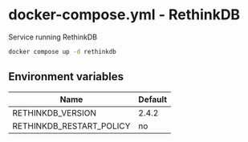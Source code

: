 # docker-compose.yml - RethinkDB

Service running RethinkDB

```bash
docker compose up -d rethinkdb
```

## Environment variables

| **Name**                 | **Default** |
| ------------------------ | ----------- |
| RETHINKDB_VERSION        | 2.4.2       |
| RETHINKDB_RESTART_POLICY | no          |

